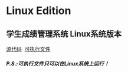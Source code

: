 # Linux Edition
<h2>学生成绩管理系统 Linux系统版本</h2>
<p><a href="https://github.com/XiyuWang2006/StudentAchievementManagementSystem/blob/master/LinuxEdition/SAMS_zh-cn.linux.cpp">源代码</a>
  <a href="https://github.com/XiyuWang2006/StudentAchievementManagementSystem/blob/master/LinuxEdition/SAMS_zh-cn.linux.out">可执行文件</a>
</p>
<h5>P.S.:可执行文件只可以在Linux系统上运行！</h5>
